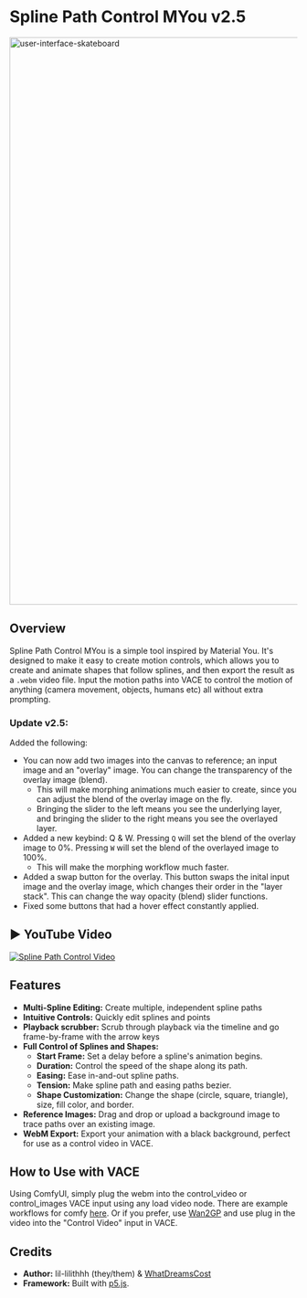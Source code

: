 # Spline Path Control MYou v2.5

<img width="1852" height="994" alt="user-interface-skateboard" src="https://github.com/user-attachments/assets/835b3068-85f3-41d4-b8ea-05f62c550a11" />



## Overview

Spline Path Control MYou is a simple tool inspired by Material You. It's designed to make it easy to create motion controls, which allows you to create and animate shapes that follow splines, and then export the result as a `.webm` video file. Input the motion paths into VACE to control the motion of anything (camera movement, objects, humans etc) all without extra prompting.

### Update v2.5:

Added the following:
* You can now add two images into the canvas to reference; an input image and an "overlay" image. You can change the transparency of the overlay image (blend).
   * This will make morphing animations much easier to create, since you can adjust the blend of the overlay image on the fly.
   * Bringing the slider to the left means you see the underlying layer, and bringing the slider to the right means you see the overlayed layer.
* Added a new keybind: Q & W. Pressing `Q` will set the blend of the overlay image to 0%. Pressing `W` will set the blend of the overlayed image to 100%.
   * This will make the morphing workflow much faster.
* Added a swap button for the overlay. This button swaps the inital input image and the overlay image, which changes their order in the "layer stack". This can change the way opacity (blend) slider functions.
* Fixed some buttons that had a hover effect constantly applied.


▶️ YouTube Video
---
[![Spline Path Control Video](https://img.youtube.com/vi/viJkmzTwPuI/0.jpg)](https://www.youtube.com/watch?v=viJkmzTwPuI)

## Features

* **Multi-Spline Editing:** Create multiple, independent spline paths
* **Intuitive Controls:** Quickly edit splines and points
* **Playback scrubber:** Scrub through playback via the timeline and go frame-by-frame with the arrow keys
* **Full Control of Splines and Shapes:**
    * **Start Frame:** Set a delay before a spline's animation begins.
    * **Duration:** Control the speed of the shape along its path.
    * **Easing:** Ease in-and-out spline paths.
    * **Tension:** Make spline path and easing paths bezier.
    * **Shape Customization:** Change the shape (circle, square, triangle), size, fill color, and border.
* **Reference Images:** Drag and drop or upload a background image to trace paths over an existing image.
* **WebM Export:** Export your animation with a black background, perfect for use as a control video in VACE.

## How to Use with VACE

Using ComfyUI, simply plug the webm into the control_video or control_images VACE input using any load video node. There are example workflows for comfy [here](https://github.com/lil-lilithhh/Spline-Path-Control-MYou/tree/main/example_workflows). Or if you prefer, use [Wan2GP](https://github.com/deepbeepmeep/Wan2GP) and use plug in the video into the "Control Video" input in VACE.

## Credits

* **Author:**  lil-lilithhh (they/them) & [WhatDreamsCost](https://github.com/WhatDreamsCost)
* **Framework:** Built with [p5.js](https://p5js.org/).
